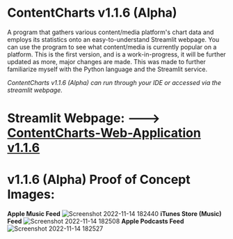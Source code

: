 # ContentCharts v1.1.6 (Alpha)
A program that gathers various content/media platform's chart data and employs its statistics onto an easy-to-understand Streamlit webpage. 
You can use the program to see what content/media is currently popular on a platform.
This is the first version, and is a work-in-progress, it will be further updated as more, major changes are made.
This was made to further familiarize myself with the Python language and the Streamlit service. 

*ContentCharts v1.1.6 (Alpha) can run through your IDE or accessed via the streamlit webpage.*


# Streamlit Webpage: ---> [ContentCharts-Web-Application v1.1.6](https://ariankharazmi-contentcharts-web-application-main-mj8coh.streamlit.app/)

# **v1.1.6 (Alpha) Proof of Concept Images:**

 **Apple Music Feed**
![Screenshot 2022-11-14 182440](https://user-images.githubusercontent.com/100003892/201788907-cca9cece-38ae-4ce4-aa8c-f9549e6ad386.png)
 **iTunes Store (Music) Feed**
![Screenshot 2022-11-14 182508](https://user-images.githubusercontent.com/100003892/201788925-f105e61a-e424-4932-b824-f7e649969223.png)
 **Apple Podcasts Feed**
![Screenshot 2022-11-14 182527](https://user-images.githubusercontent.com/100003892/201788936-ec30cfd4-2fd1-48ef-b12a-6698aa5e35ac.png)

